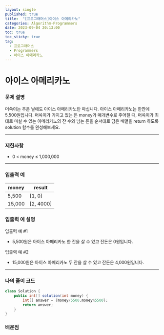 ```yaml
---
layout: single
published: true
title:  "[프로그래머스]아이스 아메리카노"
categories: Algorithm-Programmers
date: 2023-09-04 20:13:00
toc: true
toc_sticky: true
tag:   
  - 프로그래머스
  - Programmers
  - 아이스 아메리카노
---
```


# 아이스 아메리카노

### 문제 설명
머쓱이는 추운 날에도 아이스 아메리카노만 마십니다. 아이스 아메리카노는 한잔에 5,500원입니다. 머쓱이가 가지고 있는 돈 money가 매개변수로 주어질 때, 머쓱이가 최대로 마실 수 있는 아메리카노의 잔 수와 남는 돈을 순서대로 담은 배열을 return 하도록 solution 함수를 완성해보세요.



----------------

### 제한사항

* 0 < money ≤ 1,000,000


----------------

### 입출력 예

|money   |result|
|---|---|
|5,500   |   	[1, 0]|
|15,000	|[2, 4000]|


### 입출력 예 설명

입출력 예 #1
* 5,500원은 아이스 아메리카노 한 잔을 살 수 있고 잔돈은 0원입니다.
  
입출력 예 #2
* 15,000원은 아이스 아메리카노 두 잔을 살 수 있고 잔돈은 4,000원입니다.




----------------

### 나의 풀이 코드

```java
class Solution {
    public int[] solution(int money) {
        int[] answer = {money/5500,money%5500};
        return answer;
    }
}
```
<p>

</p>



### 배운점

```java

```
<p>

</p>

<p>

</p>

